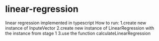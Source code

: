 # linear-regression
linear regression  implemented in typescript
 How to run:
 1.create new instance of InputeVector
 2.create new instance of LinearRegression with the instance from stage 1
 3.use the function calculateLinearRegression

